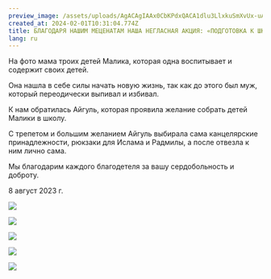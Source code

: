 ```yaml
---
preview_image: /assets/uploads/AgACAgIAAx0CbKPdxQACA1dlu3LlxkuSmXvUx-uAm4FDVTj3AwACf9ExG-3T2EmMMUFUbUwDOgEAAwIAA3kAAzQE
created_at: 2024-02-01T10:31:04.774Z
title: БЛАГОДАРЯ НАШИМ МЕЦЕНАТАМ НАША НЕГЛАСНАЯ АКЦИЯ: «ПОДГОТОВКА К ШКОЛЕ» ПРОДОЛЖАЕТСЯ
lang: ru
---
```


На фото мама троих детей Малика, которая одна воспитывает и содержит своих детей.

Она нашла в себе силы начать новую жизнь, так как до этого был муж, который переодически выпивал и избивал.

К нам обратилась Айгуль, которая проявила желание собрать детей Малики в школу.

С трепетом и большим желанием Айгуль выбирала сама канцелярские принадлежности, рюкзаки для Ислама и Радмилы, а после отвезла к ним лично сама.

Мы благодарим каждого благодетеля за вашу сердобольность и доброту.

8 август 2023 г.

![](/assets/uploads/AgACAgIAAx0CbKPdxQACA1Zlu3LlR1b_7aC2rPfzFzHIs7yxCQACftExG-3T2EkuYn1z2JbQmQEAAwIAA3kAAzQE)

![](/assets/uploads/AgACAgIAAx0CbKPdxQACA1Vlu3Ll1TheaZ_hEwABENEWk0oq16oAAnrRMRvt09hJ-Ab9FzSFsaoBAAMCAAN5AAM0BA)

![](/assets/uploads/AgACAgIAAx0CbKPdxQACA1hlu3LlnU8WBlght5R1jEz8E1uCwgACgNExG-3T2EkUV_g0NXWNQQEAAwIAA3kAAzQE)

![](/assets/uploads/AgACAgIAAx0CbKPdxQACA1llu3LlfZnPSvNP0ZdZ6SIJzdEhHAACgdExG-3T2El8XsLgw9K6tQEAAwIAA3kAAzQE)

![](/assets/uploads/AgACAgIAAx0CbKPdxQACA1plu3Llh_OCAAHeaDRfohbn_6XL3ygAAoLRMRvt09hJDspYwAhidK8BAAMCAAN5AAM0BA)

